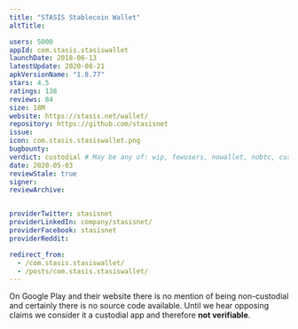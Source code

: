 ```yaml
---
title: "STASIS Stablecoin Wallet"
altTitle: 

users: 5000
appId: com.stasis.stasiswallet
launchDate: 2018-06-13
latestUpdate: 2020-08-21
apkVersionName: "1.8.77"
stars: 4.5
ratings: 138
reviews: 84
size: 18M
website: https://stasis.net/wallet/
repository: https://github.com/stasisnet
issue: 
icon: com.stasis.stasiswallet.png
bugbounty: 
verdict: custodial # May be any of: wip, fewusers, nowallet, nobtc, custodial, nosource, nonverifiable, reproducible, bounty, defunct
date: 2020-05-03
reviewStale: true
signer: 
reviewArchive:


providerTwitter: stasisnet
providerLinkedIn: company/stasisnet/
providerFacebook: stasisnet
providerReddit: 

redirect_from:
  - /com.stasis.stasiswallet/
  - /posts/com.stasis.stasiswallet/
---
```



On Google Play and their website there is no mention of being non-custodial and
certainly there is no source code available. Until we hear opposing claims
we consider it a custodial app and therefore **not verifiable**.